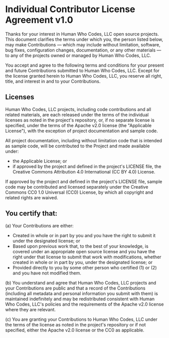 # Individual Contributor License Agreement v1.0

Thanks for your interest in Human Who Codes, LLC open source projects. This document clarifies the terms under which you, the person listed below, may make Contributions — which may include without limitation, software, bug fixes, configuration changes, documentation, or any other materials — to any of the projects owned or managed by Human Who Codes, LLC.

You accept and agree to the following terms and conditions for your present and future Contributions submitted to Human Who Codes, LLC. Except for the license granted herein to Human Who Codes, LLC, you reserve all right, title, and interest in and to your Contributions.

## Licenses

Human Who Codes, LLC projects, including code contributions and all related materials, are each released under the terms of the individual licenses as noted in the project's repository, or, if no separate license is specified, under the terms of the Apache v2.0 license (the "Applicable License"), with the exception of project documentation and sample code.

All project documentation, including without limitation code that is intended as sample code, will be contributed to the Project and made available under:

* the Applicable License; or
* if approved by the project and defined in the project's LICENSE file, the Creative Commons Attribution 4.0 International (CC BY 4.0) License.

If approved by the project and defined in the project's LICENSE file, sample code may be contributed and licensed separately under the Creative Commons CC0 1.0 Universal (CC0) License, by which all copyright and related rights are waived.

## You certify that:

(a) Your Contributions are either:

* Created in whole or in part by you and you have the right to submit it under the designated license; or
* Based upon previous work that, to the best of your knowledge, is covered under an appropriate open source license and you have the right under that license to submit that work with modifications, whether created in whole or in part by you, under the designated license; or
* Provided directly to you by some other person who certified (1) or (2) and you have not modified them.

(b) You understand and agree that Human Who Codes, LLC projects and your Contributions are public and that a record of the Contributions (including all metadata and personal information you submit with them) is maintained indefinitely and may be redistributed consistent with Human Who Codes, LLC's policies and the requirements of the Apache v2.0 license where they are relevant.

(c) You are granting your Contributions to Human Who Codes, LLC under the terms of the license as noted in the project's repository or if not specified, either the Apache v2.0 license or the CC0 as applicable.
